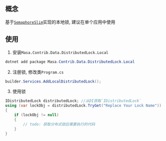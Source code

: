 ## 概念

基于[`SemaphoreSlim`](https://learn.microsoft.com/zh-cn/dotnet/api/system.threading.semaphoreslim)实现的本地锁, 建议在单个应用中使用

## 使用

1. 安装`Masa.Contrib.Data.DistributedLock.Local`

``` powershell
dotnet add package Masa.Contrib.Data.DistributedLock.Local
```

2. 注册锁, 修改类`Program.cs`

```csharp
builder.Services.AddLocalDistributedLock();
```

3. 使用锁

```csharp
IDistributedLock distributedLock; //从DI获取`IDistributedLock`
using (var lockObj = distributedLock.TryGet("Replace Your Lock Name"))
{
    if (lockObj != null)
    {
        // todo: 获取分布式锁后需要执行的代码
    }
}
```